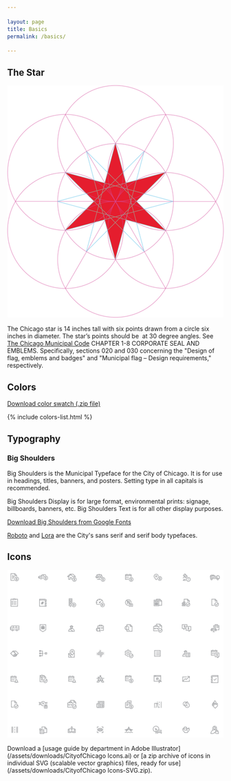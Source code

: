 ```yaml
---

layout: page
title: Basics
permalink: /basics/

---
```


## The Star
![Full Chicago Star with Construction Marks](/assets/img/full-star-with-circles.png)

The Chicago star is 14 inches tall with six points drawn from a circle six inches in diameter. The star’s points should be  at 30 degree angles.
See [The Chicago Municipal Code](http://library.amlegal.com/nxt/gateway.dll/Illinois/chicago_il/municipalcodeofchicago?f=templates$fn=default.htm$3.0$vid=amlegal:chicago_il) CHAPTER 1-8 CORPORATE SEAL AND EMBLEMS. Specifically, sections 020 and 030 concerning the "Design of flag, emblems and badges" and "Municipal flag – Design requirements," respectively.

## Colors

[Download color swatch (.zip file)](/assets/downloads/chicago-design-system-colors-20190925.zip)

{% include colors-list.html %}


## Typography


### Big Shoulders

Big Shoulders is the Municipal Typeface for the City of Chicago. It is for use in headings, titles, banners, and posters. Setting type in all capitals is recommended.

Big Shoulders Display is for large format, environmental prints: signage, billboards, banners, etc. Big Shoulders Text is for all other display purposes.

[Download Big Shoulders from Google Fonts](https://fonts.google.com/?query=big+shoulders)

[Roboto](https://fonts.google.com/specimen/Roboto) and [Lora](https://fonts.google.com/specimen/Lora) are the City's sans serif and serif body typefaces.  

## Icons
![Examples of icons you can download for free](/assets/img/icon-examples.png)

Download a [usage guide by department in Adobe Illustrator](/assets/downloads/CityofChicago Icons.ai) or [a zip archive of icons in individual SVG (scalable vector graphics) files, ready for use](/assets/downloads/CityofChicago Icons-SVG.zip).

